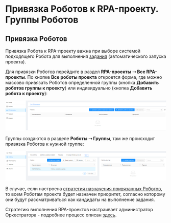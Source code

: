 # Привязка Роботов к RPA-проекту. Группы Роботов

## Привязка Роботов

Привязка Робота к RPA-проекту важна при выборе системой подходящего Робота для выполнения [задания](https://docs.primo-rpa.ru/primo-rpa/orchestrator/basics/tasks) (автоматического запуска проекта).

Для привязки Роботов перейдите в раздел **RPA-проекты ➝ Все RPA-проекты**. По кнопке **Все роботы проекта** откроется форма, где можно массово привязать Роботов определенной группы (кнопка **Добавить роботов группы к проекту**) или индивидуально (кнопка **Добавить робота к проекту**):

![](<../../.gitbook/assets/1 (2)>)

Группы создаются в разделе **Роботы ➝ Группы**, там же происходит привязка Роботов к нужной группе:

![](<../../.gitbook/assets/2 (1)>)

В случае, если настроена [стратегия назначения привязанных Роботов](https://docs.primo-rpa.ru/primo-rpa/orchestrator/basics/assign-task##cтратегияочередипроектов), то всем Роботам проекта будет назначен приоритет, согласно которому они будут рассматриваться как кандидаты на выполнение задания.

Стратегию выполнения RPA-проектов настраивает администратор Оркестратора - подробнее процесс описан [здесь](https://docs.primo-rpa.ru/primo-rpa/orchestrator/settings/projects-queue).

